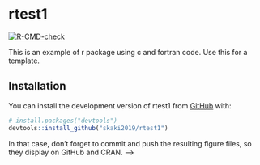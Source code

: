 
<!-- README.md is generated from README.Rmd. Please edit that file -->
<!-- ```{r, include = FALSE}
knitr::opts_chunk$set(
  collapse = TRUE,
  comment = "#>",
  fig.path = "man/figures/README-",
  out.width = "100%"
)
``` -->

# rtest1

<!-- badges: start -->

[![R-CMD-check](https://github.com/skaki2019/rtest1/workflows/R-CMD-check/badge.svg)](https://github.com/skaki2019/rtest1/actions?workflow=R-CMD-check)
<!-- badges: end -->

This is an example of r package using c and fortran code. Use this for a
template.

## Installation

You can install the development version of rtest1 from
[GitHub](https://github.com/) with:

``` r
# install.packages("devtools")
devtools::install_github("skaki2019/rtest1")
```

<!-- 
## Example

This is a basic example which shows you how to solve a common problem:


```r
library(rtest1)
## basic example code
```

What is special about using `README.Rmd` instead of just `README.md`? You can include R chunks like so:


```r
summary(cars)
```

```
##      speed           dist       
##  Min.   : 4.0   Min.   :  2.00  
##  1st Qu.:12.0   1st Qu.: 26.00  
##  Median :15.0   Median : 36.00  
##  Mean   :15.4   Mean   : 42.98  
##  3rd Qu.:19.0   3rd Qu.: 56.00  
##  Max.   :25.0   Max.   :120.00
```

You'll still need to render `README.Rmd` regularly, to keep `README.md` up-to-date. `devtools::build_readme()` is handy for this. You could also use GitHub Actions to re-render `README.Rmd` every time you push. An example workflow can be found here: <https://github.com/r-lib/actions/tree/v1/examples>.

You can also embed plots, for example:

![](README_files/figure-gfm/pressure-1.png)<!-- -->

In that case, don’t forget to commit and push the resulting figure
files, so they display on GitHub and CRAN. –\>
